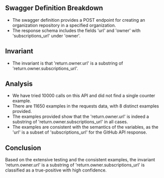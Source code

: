 ## Swagger Definition Breakdown
- The swagger definition provides a POST endpoint for creating an organization repository in a specified organization.
- The response schema includes the fields 'url' and 'owner' with 'subscriptions_url' under 'owner'.

## Invariant
- The invariant is that 'return.owner.url' is a substring of 'return.owner.subscriptions_url'.

## Analysis
- We have tried 10000 calls on this API and did not find a single counter example.
- There are 11650 examples in the requests data, with 8 distinct examples provided.
- The examples provided show that the 'return.owner.url' is indeed a substring of 'return.owner.subscriptions_url' in all cases.
- The examples are consistent with the semantics of the variables, as the 'url' is a subset of 'subscriptions_url' for the GitHub API response.

## Conclusion
Based on the extensive testing and the consistent examples, the invariant 'return.owner.url' is a substring of 'return.owner.subscriptions_url' is classified as a true-positive with high confidence.
